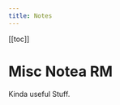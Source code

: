 ```yaml
---
title: Notes
---
```





<!-- Reference Links -->
<!-- Usage -->
<!-- [img-label]: ./assets/filename.png -->
<!-- ![Caption Text][img-label] -->
<!-- Assets -->

<!-- URLs -->

<!-- End Ref Links -->



[[toc]]


# Misc Notea RM

Kinda useful Stuff.
